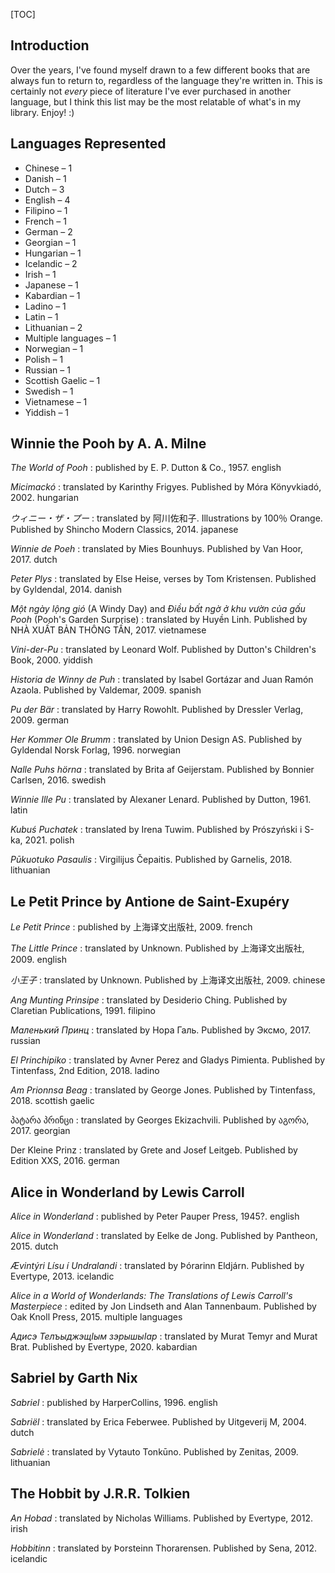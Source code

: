 [TOC]

## Introduction

Over the years, I've found myself drawn to a few different books that are always fun to return to, regardless of the language they're written in. This is certainly not _every_ piece of literature I've ever purchased in another language, but I think this list may be the most relatable of what's in my library. Enjoy! :)

## Languages Represented

* Chinese – 1
* Danish – 1
* Dutch – 3
* English – 4
* Filipino – 1
* French – 1
* German – 2
* Georgian – 1
* Hungarian – 1
* Icelandic – 2
* Irish – 1
* Japanese – 1
* Kabardian – 1
* Ladino – 1
* Latin – 1
* Lithuanian – 2
* Multiple languages – 1
* Norwegian – 1
* Polish – 1
* Russian – 1
* Scottish Gaelic – 1
* Swedish – 1
* Vietnamese – 1
* Yiddish – 1

## Winnie the Pooh by A. A. Milne

_The World of Pooh_
: published by E. P. Dutton & Co., 1957. <tag>english</tag>

_Micimackó_
: translated by Karinthy Frigyes. Published by Móra Könyvkiadó, 2002. <tag>hungarian</tag>

_ウィニー・ザ・プー_
: translated by 阿川佐和子. Illustrations by 100％ Orange. Published by Shincho Modern Classics, 2014. <tag>japanese</tag>

_Winnie de Poeh_
: translated by Mies Bounhuys. Published by Van Hoor, 2017. <tag>dutch</tag>

_Peter Plys_
: translated by Else Heise, verses by Tom Kristensen. Published by Gyldendal, 2014. <tag>danish</tag>

_Một ngày lộng gió_ (A Windy Day) and _Điều bất ngờ ở khu vườn của gấu Pooh_ (Pooh's Garden Surprise)
: translated by Huyền Linh. Published by NHÀ XUẤT BẢN THÔNG TẤN, 2017. <tag>vietnamese</tag>

_Vini-der-Pu_
: translated by Leonard Wolf. Published by Dutton's Children's Book, 2000. <tag>yiddish</tag>

_Historia de Winny de Puh_
: translated by Isabel Gortázar and Juan Ramón Azaola. Published by Valdemar, 2009. <tag>spanish</tag>

_Pu der Bär_
: translated by Harry Rowohlt. Published by Dressler Verlag, 2009. <tag>german</tag>

_Her Kommer Ole Brumm_
: translated by Union Design AS. Published by Gyldendal Norsk Forlag, 1996. <tag>norwegian</tag>

_Nalle Puhs hörna_
: translated by Brita af Geijerstam. Published by Bonnier Carlsen, 2016. <tag>swedish</tag>

_Winnie Ille Pu_
: translated by Alexaner Lenard. Published by Dutton, 1961. <tag>latin</tag>

_Kubuś Puchatek_
: translated by Irena Tuwim. Published by Prószyński i S-ka, 2021. <tag>polish</tag>

_Pūkuotuko Pasaulis_
: Virgilijus Čepaitis. Published by Garnelis, 2018. <tag>lithuanian</tag>

## Le Petit Prince by Antione de Saint-Exupéry

_Le Petit Prince_
: published by 上海译文出版社, 2009. <tag>french</tag>

_The Little Prince_
: translated by Unknown. Published by 上海译文出版社, 2009. <tag>english</tag>

_小王子_
: translated by Unknown. Published by 上海译文出版社, 2009. <tag>chinese</tag>

_Ang Munting Prinsipe_
: translated by Desiderio Ching. Published by Claretian Publications, 1991. <tag>filipino</tag>

_Маленький Принц_
: translated by Нора Галь. Published by Эксмо, 2017. <tag>russian</tag>

_El Princhipiko_
: translated by Avner Perez and Gladys Pimienta. Published by Tintenfass, 2nd Edition, 2018. <tag>ladino</tag>

_Am Prionnsa Beag_
: translated by George Jones. Published by Tintenfass, 2018. <tag>scottish gaelic</tag>

პატარა პრინცი
: translated by Georges Ekizachvili. Published by აგორა, 2017. <tag>georgian</tag>

Der Kleine Prinz
: translated by Grete and Josef Leitgeb. Published by Edition XXS, 2016. <tag>german</tag>

## Alice in Wonderland by Lewis Carroll

_Alice in Wonderland_
: published by Peter Pauper Press, 1945?. <tag>english</tag>

_Alice in Wonderland_
: translated by Eelke de Jong. Published by Pantheon, 2015. <tag>dutch</tag>

_Ævintýri Lísu í Undralandi_
: translated by Þórarinn Eldjárn. Published by Evertype, 2013. <tag>icelandic</tag>

_Alice in a World of Wonderlands: The Translations of Lewis Carroll's Masterpiece_
: edited by Jon Lindseth and Alan Tannenbaum. Published by Oak Knoll Press, 2015. <tag>multiple languages</tag>

_Адисэ ТелъыджэщӀым зэрышыӀар_
: translated by Murat Temyr and Murat Brat. Published by Evertype, 2020. <tag>kabardian</tag>

## Sabriel by Garth Nix

_Sabriel_
: published by HarperCollins, 1996. <tag>english</tag>

_Sabriël_
: translated by Erica Feberwee. Published by Uitgeverij M, 2004. <tag>dutch</tag>

_Sabrielė_
: translated by Vytauto Tonkūno. Published by Zenitas, 2009. <tag>lithuanian</tag>

## The Hobbit by J.R.R. Tolkien

_An Hobad_
: translated by Nicholas Williams. Published by Evertype, 2012. <tag>irish</tag>

_Hobbitinn_
: translated by Þorsteinn Thorarensen. Published by Sena, 2012. <tag>icelandic</tag>